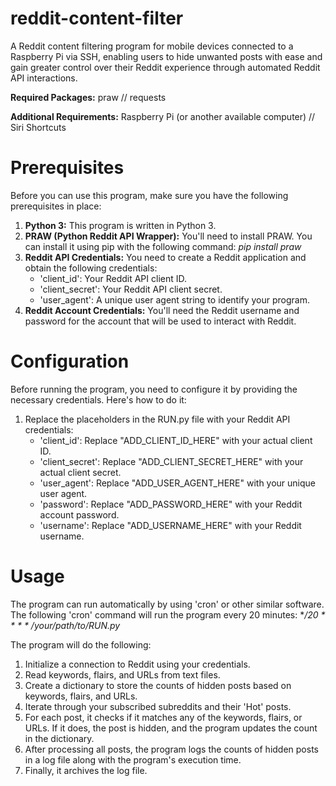 # reddit-content-filter
A Reddit content filtering program for mobile devices connected to a Raspberry Pi via SSH, enabling users to hide unwanted posts with ease and gain greater control over their Reddit experience through automated Reddit API interactions.

**Required Packages:** praw // requests

**Additional Requirements:** Raspberry Pi (or another available computer) // Siri Shortcuts

# Prerequisites
Before you can use this program, make sure you have the following prerequisites in place:
1. **Python 3:** This program is written in Python 3.
2. **PRAW (Python Reddit API Wrapper):** You'll need to install PRAW. You can install it using pip with the following command: *pip install praw*
3. **Reddit API Credentials:** You need to create a Reddit application and obtain the following credentials:
   - 'client_id': Your Reddit API client ID.
   - 'client_secret': Your Reddit API client secret.
   - 'user_agent': A unique user agent string to identify your program.
4. **Reddit Account Credentials:** You'll need the Reddit username and password for the account that will be used to interact with Reddit.

# Configuration
Before running the program, you need to configure it by providing the necessary credentials. Here's how to do it:
1. Replace the placeholders in the RUN.py file with your Reddit API credentials:
   - 'client_id': Replace "ADD_CLIENT_ID_HERE" with your actual client ID.
   - 'client_secret': Replace "ADD_CLIENT_SECRET_HERE" with your actual client secret.
   - 'user_agent': Replace "ADD_USER_AGENT_HERE" with your unique user agent.
   - 'password': Replace "ADD_PASSWORD_HERE" with your Reddit account password.
   - 'username': Replace "ADD_USERNAME_HERE" with your Reddit username.

# Usage
The program can run automatically by using 'cron' or other similar software. The following 'cron' command will run the program every 20 minutes: **/20 * * * * /your/path/to/RUN.py*

The program will do the following:
1. Initialize a connection to Reddit using your credentials.
2. Read keywords, flairs, and URLs from text files.
3. Create a dictionary to store the counts of hidden posts based on keywords, flairs, and URLs.
4. Iterate through your subscribed subreddits and their 'Hot' posts.
5. For each post, it checks if it matches any of the keywords, flairs, or URLs. If it does, the post is hidden, and the program updates the count in the dictionary.
6. After processing all posts, the program logs the counts of hidden posts in a log file along with the program's execution time.
7. Finally, it archives the log file.
